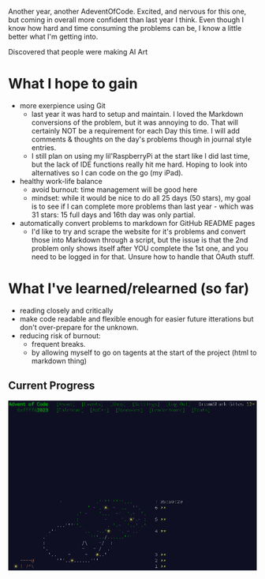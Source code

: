 Another year, another AdeventOfCode. 
Excited, and nervous for this one, but coming in overall more confident than last year I think. Even though I know how hard and time consuming the problems can be, I know a little better what I'm getting into. 

Discovered that people were making AI Art

# What I hope to gain
- more exerpience using Git
	- last year it was hard to setup and maintain. I loved the Markdown conversions of the problem, but it was annoying to do. That will certainly NOT be a requirement for each Day this time. I will add comments & thoughts on the day's problems though in journal style entries. 
	- I still plan on using my lil'RaspberryPi at the start like I did last time, but the lack of IDE functions really hit me hard. Hoping to look into alternatives so I can code on the go (my iPad). 
- healthy work-life balance
	- avoid burnout: time management will be good here
	- mindset: while it would be nice to do all 25 days (50 stars), my goal is to see if I can complete more problems than last year - which was 31 stars: 15 full days and 16th day was only partial. 
- automatically convert problems to markdown for GitHub README pages
	- I'd like to try and scrape the website for it's problems and convert those into Markdown through a script, but the issue is that the 2nd problem only shows itself after YOU complete the 1st one, and you need to be logged in for that. Unsure how to handle that OAuth stuff.
 
# What I've learned/relearned (so far)
- reading closely and critically
- make code readable and flexible enough for easier future itterations but don't over-prepare for the unknown.
- reducing risk of burnout: 
	- frequent breaks. 
	- by allowing myself to go on tagents at the start of the project (html to markdown thing)

## Current Progress
![current progress](./current_progress.png)